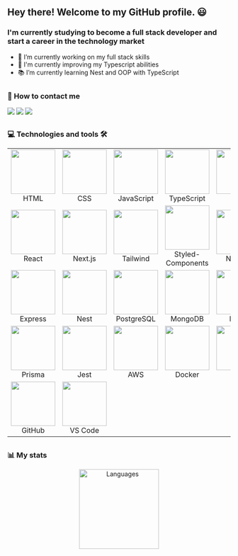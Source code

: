 ## Hey there! Welcome to my GitHub profile. 😃
### I'm currently studying to become a full stack developer and start a career in the technology market
- 🔭 I’m currently working on my full stack skills
- 🌱 I'm currently improving my Typescript abilities
- 📚 I’m currently learning Nest and OOP with TypeScript

##

### 📧 How to contact me
<div>
  <a href = "mailto:fredbettecher@gmail.com"><img src="https://img.shields.io/badge/Gmail-D14836?style=for-the-badge&logo=gmail&logoColor=white" target="_blank"></a>
  <a href="http://discordapp.com/users/414539277309968396" target="_blank"><img src="https://img.shields.io/badge/Discord-7289DA?style=for-the-badge&logo=discord&logoColor=white" target="_blank"></a>
  <a href="https://www.linkedin.com/in/fredericobettecher/" target="_blank"><img src="https://img.shields.io/badge/-LinkedIn-%230077B5?style=for-the-badge&logo=linkedin&logoColor=white" target="_blank"></a>
</div>

  ##

### 💻 Technologies and tools 🛠
<table align=center>
  <tbody>
    <tr align=center>
      <td>
        <img src="https://cdn.jsdelivr.net/gh/devicons/devicon/icons/html5/html5-plain-wordmark.svg" width=100>
        <br>
        HTML
      </td>
      <td>
        <img src="https://cdn.jsdelivr.net/gh/devicons/devicon/icons/css3/css3-plain-wordmark.svg" width=100>
        <br>
        CSS
      </td>
      <td>
        <img src="https://cdn.jsdelivr.net/gh/devicons/devicon/icons/javascript/javascript-original.svg" width=100>
        <br>
        JavaScript
      </td>
      <td>
        <img src="https://cdn.jsdelivr.net/gh/devicons/devicon/icons/typescript/typescript-original.svg" width=100>
        <br>
        TypeScript
      </td>
      <td>
        <img src="https://cdn.jsdelivr.net/gh/devicons/devicon/icons/java/java-original-wordmark.svg" width=100>
        <br>
        Java
      </td>
    </tr>
    <tr align=center>
      <td>
        <img src="https://cdn.jsdelivr.net/gh/devicons/devicon/icons/react/react-original-wordmark.svg" width=100>
        <br>
        React
      </td>
      <td>
        <img src="https://cdn.jsdelivr.net/gh/devicons/devicon/icons/nextjs/nextjs-original.svg" width=100>
        <br>
        Next.js
      </td>
      <td>
        <img src="https://cdn.jsdelivr.net/gh/devicons/devicon/icons/tailwindcss/tailwindcss-original-wordmark.svg" width=100>
        <br>
        Tailwind
      </td>
      <td>
        <img src="https://user-images.githubusercontent.com/61329467/127694718-98bdf942-b309-4a7a-a778-7af960a5c5ff.png" width=100>
        <br>
        Styled-Components
      </td>
      <td>
        <img src="https://cdn.jsdelivr.net/gh/devicons/devicon/icons/nodejs/nodejs-original-wordmark.svg" width=100>
        <br>
        Node.js
      </td>
    </tr>
    <tr align=center>
      <td>
        <img src="https://cdn.jsdelivr.net/gh/devicons/devicon/icons/express/express-original.svg" width=100>
        <br>
        Express
      </td>
      <td>
        <img src="https://cdn.jsdelivr.net/gh/devicons/devicon/icons/nestjs/nestjs-plain-wordmark.svg" width=100>
        <br>
        Nest
      </td>
      <td>
        <img src="https://cdn.jsdelivr.net/gh/devicons/devicon/icons/postgresql/postgresql-original-wordmark.svg" width=100>
        <br>
        PostgreSQL
      </td>
      <td>
        <img src="https://cdn.jsdelivr.net/gh/devicons/devicon/icons/mongodb/mongodb-original-wordmark.svg" width=100>
        <br>
        MongoDB
      </td>
      <td>
        <img src="https://cdn.jsdelivr.net/gh/devicons/devicon/icons/redis/redis-original-wordmark.svg" width=100>
        <br>
        Redis
      </td>
    </tr>
    <tr align=center>
      <td>
        <img src="https://d2eip9sf3oo6c2.cloudfront.net/tags/images/000/001/287/square_480/prismaHD.png" width=100>
        <br>
        Prisma
      </td>
      <td>
        <img src="https://cdn.jsdelivr.net/gh/devicons/devicon/icons/jest/jest-plain.svg" width=100>
        <br>
        Jest
      </td>
      <td>
        <img src="https://cdn.jsdelivr.net/gh/devicons/devicon/icons/amazonwebservices/amazonwebservices-original-wordmark.svg" width=100>
        <br>
        AWS
      </td>
      <td>
        <img src="https://cdn.jsdelivr.net/gh/devicons/devicon/icons/docker/docker-original-wordmark.svg" width=100>
        <br>
        Docker
      </td>
       <td>
        <img src="https://cdn.jsdelivr.net/gh/devicons/devicon/icons/git/git-original-wordmark.svg" width=100>
        <br>
        Git
      </td>
    </tr>
    <tr align=center>
      <td>
        <img src="https://cdn.jsdelivr.net/gh/devicons/devicon/icons/github/github-original-wordmark.svg" width=100>
        <br>
        GitHub
      </td>
      <td>
        <img src="https://cdn.jsdelivr.net/gh/devicons/devicon/icons/vscode/vscode-original-wordmark.svg" width=100>
        <br>
        VS Code
      </td>
    </tr>
  </tbody>
</table>

  ##

### 📊 My stats
<div style="display: inline_block" align="center">
  <a href="https://github.com/anuraghazra/github-readme-stats">
    <img height="180" src="https://github-readme-stats.vercel.app/api/top-langs/?username=FredBettecher&layout=compact&theme=transparent&card_width=500" alt="Languages" />
  </a>
</div>
